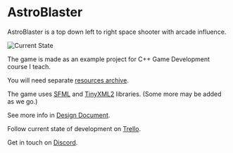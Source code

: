 # AstroBlaster

AstroBlaster is a top down left to right space shooter with arcade influence.

![Current State](https://imgur.com/UhXMKAr.gif)

The game is made as an example project for C++ Game Development course I teach.

You will need separate [resources archive](https://drive.google.com/file/d/0B4Hzo4KUF1VvTklVdUR4Q1A5TUE/view?usp=sharing).

The game uses [SFML](https://www.sfml-dev.org/) and [TinyXML2](http://www.grinninglizard.com/tinyxml2/) libraries. (Some more may be added as we go.)

See more info in [Design Document](doc/design_document.md).

Follow current state of development on [Trello](https://trello.com/b/g7NzBkfc/astroblaster).

Get in touch on [Discord](https://discord.gg/NX2jkPw).